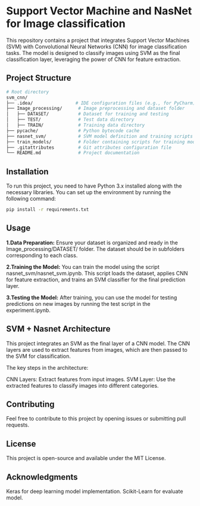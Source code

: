 # Support Vector Machine and NasNet for Image classification

This repository contains a project that integrates Support Vector Machines (SVM) with Convolutional Neural Networks (CNN) for image classification tasks. The model is designed to classify images using SVM as the final classification layer, leveraging the power of CNN for feature extraction.
## Project Structure

```graphql
# Root directory
svm_cnn/ 
├── .idea/                # IDE configuration files (e.g., for PyCharm) 
├── Image_processing/      # Image preprocessing and dataset folder
│   ├── DATASET/           # Dataset for training and testing
│   ├── TEST/              # Test data directory
│   ├── TRAIN/             # Training data directory
├── pycache/               # Python bytecode cache 
├── nasnet_svm/            # SVM model definition and training scripts
├── train_models/          # Folder containing scripts for training models
├── .gitattributes         # Git attributes configuration file
└── README.md              # Project documentation
```
## Installation

To run this project, you need to have Python 3.x installed along with the necessary libraries. You can set up the environment by running the following command:

```bash
pip install -r requirements.txt
````
## Usage

__1.Data Preparation:__ Ensure your dataset is organized and ready in the Image_processing/DATASET/ folder. The dataset should be in subfolders corresponding to each class.

__2.Training the Model:__ You can train the model using the script nasnet_svm/nasnet_svm.ipynb. This script loads the dataset, applies CNN for feature extraction, and trains an SVM classifier for the final prediction layer.

__3.Testing the Model:__ After training, you can use the model for testing predictions on new images by running the test script in the experiment.ipynb.

## SVM + Nasnet Architecture
This project integrates an SVM as the final layer of a CNN model. The CNN layers are used to extract features from images, which are then passed to the SVM for classification.

The key steps in the architecture:

CNN Layers: Extract features from input images.
SVM Layer: Use the extracted features to classify images into different categories.
## Contributing
Feel free to contribute to this project by opening issues or submitting pull requests.

## License
This project is open-source and available under the MIT License.

## Acknowledgments
Keras for deep learning model implementation.
Scikit-Learn for evaluate model.
